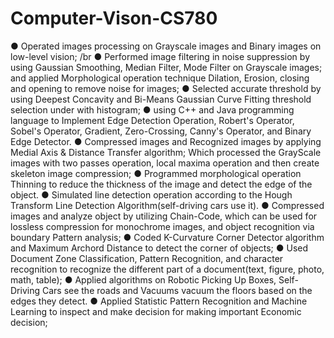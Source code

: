 # Computer-Vison-CS780

● Operated images processing on Grayscale images and Binary images on low-level vision; /br
● Performed image filtering in noise suppression by using Gaussian Smoothing, Median Filter, Mode Filter on Grayscale images; and applied Morphological operation technique Dilation, Erosion, closing and opening to remove noise for images; 
● Selected accurate threshold by using Deepest Concavity and Bi-Means Gaussian Curve Fitting threshold selection under with histogram;
● using C++ and Java programming language to Implement Edge Detection Operation, Robert's Operator, Sobel's Operator, Gradient, Zero-Crossing, Canny's Operator, and Binary Edge Detector.
● Compressed images and Recognized images by applying Medial Axis & Distance Transfer algorithm; Which processed the GrayScale images with two passes operation, local maxima operation and then create skeleton image compression;
● Programmed morphological operation Thinning to reduce the thickness of the image and detect the edge of the object. 
● Simulated line detection operation according to the Hough Transform Line Detection Algorithm(self-driving cars use it). 
● Compressed images and analyze object by utilizing Chain-Code, which can be used for lossless compression for monochrome images, and object recognition via boundary Pattern analysis;
● Coded K-Curvature Corner Detector algorithm and Maximum Archord Distance to detect the corner of objects;
● Used Document Zone Classification, Pattern Recognition, and character recognition to recognize the different part of a document(text, figure, photo, math, table);
● Applied algorithms on Robotic Picking Up Boxes, Self-Driving Cars see the roads and Vacuums vacuum the floors based on the edges they detect. 
● Applied Statistic Pattern Recognition and Machine Learning to inspect and make decision for making important Economic decision;
